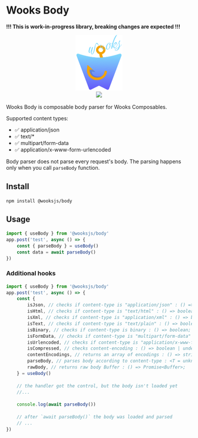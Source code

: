 # Wooks Body

**!!! This is work-in-progress library, breaking changes are expected !!!**

<p align="center">
<img src="../../logo.png" width="128px"><br>
<a  href="https://github.com/prostojs/wooks/blob/main/LICENSE">
    <img src="https://img.shields.io/badge/License-MIT-green?style=for-the-badge" />
</a>
</p>


Wooks Body is composable body parser for Wooks Composables.

Supported content types:

- ✅ application/json
- ✅ text/*
- ✅ multipart/form-data
- ✅ application/x-www-form-urlencoded

Body parser does not parse every request's body. The parsing happens only when you call `parseBody` function.

## Install

`npm install @wooksjs/body`

## Usage

```ts
import { useBody } from '@wooksjs/body'
app.post('test', async () => {
    const { parseBody } = useBody()
    const data = await parseBody()
})
```

### Additional hooks
```ts
import { useBody } from '@wooksjs/body'
app.post('test', async () => {
    const {
        isJson, // checks if content-type is "application/json" : () => boolean;
        isHtml, // checks if content-type is "text/html" : () => boolean;
        isXml, // checks if content-type is "application/xml" : () => boolean;
        isText, // checks if content-type is "text/plain" : () => boolean;
        isBinary, // checks if content-type is binary : () => boolean;
        isFormData, // checks if content-type is "multipart/form-data" : () => boolean;
        isUrlencoded, // checks if content-type is "application/x-www-form-urlencoded" : () => boolean;
        isCompressed, // checks content-encoding : () => boolean | undefined;
        contentEncodings, // returns an array of encodings : () => string[];
        parseBody, // parses body according to content-type : <T = unknown>() => Promise<T>;
        rawBody, // returns raw body Buffer : () => Promise<Buffer>;
    } = useBody()

    // the handler got the control, but the body isn't loaded yet
    //...

    console.log(await parseBody())

    // after `await parseBody()` the body was loaded and parsed
    // ...
})
```